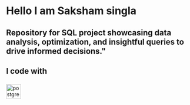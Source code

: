<h1 align="left">Hello I  am Saksham singla</h1>

###

<p align="left"></p>

###

<h2 align="left">Repository for SQL project showcasing data analysis, optimization, and insightful queries to drive informed decisions."</h2>

###

<p align="left"></p>

###

<h2 align="left">I code with</h2>

###

<div align="left">
  <img src="https://cdn.jsdelivr.net/gh/devicons/devicon/icons/postgresql/postgresql-original.svg" height="40" alt="postgresql logo"  />
</div>

###
